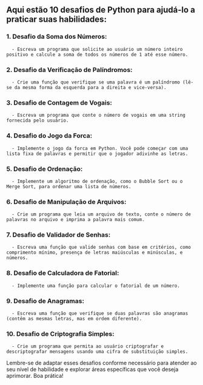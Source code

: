 ## Aqui estão 10 desafios de Python para ajudá-lo a praticar suas habilidades:

### 1. **Desafio da Soma dos Números:**
      - Escreva um programa que solicite ao usuário um número inteiro positivo e calcule a soma de todos os números de 1 até esse número.

### 2. **Desafio da Verificação de Palíndromos:**
      - Crie uma função que verifique se uma palavra é um palíndromo (lê-se da mesma forma da esquerda para a direita e vice-versa).

### 3. **Desafio de Contagem de Vogais:**
      - Escreva um programa que conte o número de vogais em uma string fornecida pelo usuário.

### 4. **Desafio do Jogo da Forca:**
      - Implemente o jogo da forca em Python. Você pode começar com uma lista fixa de palavras e permitir que o jogador adivinhe as letras.

### 5. **Desafio de Ordenação:**
      - Implemente um algoritmo de ordenação, como o Bubble Sort ou o Merge Sort, para ordenar uma lista de números.

### 6. **Desafio de Manipulação de Arquivos:**
      - Crie um programa que leia um arquivo de texto, conte o número de palavras no arquivo e imprima a palavra mais comum.

### 7. **Desafio de Validador de Senhas:**
      - Escreva uma função que valide senhas com base em critérios, como comprimento mínimo, presença de letras maiúsculas e minúsculas, e números.

### 8. **Desafio de Calculadora de Fatorial:**
      - Implemente uma função para calcular o fatorial de um número.

### 9. **Desafio de Anagramas:**
      - Escreva uma função que verifique se duas palavras são anagramas (contêm as mesmas letras, mas em ordem diferente).

### 10. **Desafio de Criptografia Simples:**
      - Crie um programa que permita ao usuário criptografar e descriptografar mensagens usando uma cifra de substituição simples.

<p>
Lembre-se de adaptar esses desafios conforme necessário para atender ao seu nível de habilidade e explorar áreas específicas que você deseja aprimorar. Boa prática!
</p>